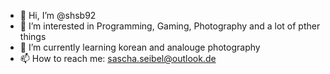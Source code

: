 - 👋 Hi, I’m @shsb92
- 👀 I’m interested in Programming, Gaming, Photography and a lot of pther things
- 🌱 I’m currently learning korean and analouge photography
- 📫 How to reach me:
  sascha.seibel@outlook.de

<!---
shsb92/shsb92 is a ✨ special ✨ repository because its `README.md` (this file) appears on your GitHub profile.
You can click the Preview link to take a look at your changes.
--->
